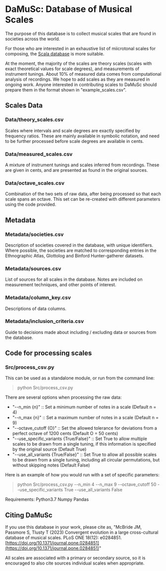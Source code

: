 # DaMuSc: Database of Musical Scales

The purpose of this database is to collect musical scales that are found in societies across the world.

For those who are interested in an exhaustive list of miicrotonal scales for composing, the [Scala database](https://www.huygens-fokker.org/scala/) is more suitable.

At the moment, the majority of the scales are theory scales (scales with exact theoretical values for scale degrees), and measurements of instrument tunings. About 10% of measured data comes from computational analysis of recordings. We hope to add scales as they are measured in ongoing work. Anyone interested in contributing scales to DaMuSc should prepare them in the format shown in "example_scales.csv".

## Scales Data

### Data/theory_scales.csv
Scales where intervals and scale degrees are exactly specified by frequency ratios. These are mainly available in symbolic notation, and need to be further processed before scale degrees are available in cents.

### Data/measured_scales.csv
A mixture of instrument tunings and scales inferred from recordings. These are given in cents, and are presented as found in the original sources.

### Data/octave_scales.csv
Combination of the two sets of raw data, after being processed so that each scale spans an octave. This  set can be re-created with different parameters using the code provided.

## Metadata

### Metadata/societies.csv
Description of societies covered in the database, with unique identifiers. Where possible, the societies are matched to corresponding entries in the Ethnographic Atlas, Glottolog and Binford Hunter-gatherer datasets.

### Metadata/sources.csv
List of sources for all scales in the database. Notes are included on measurement techniques, and other points of interest.

### Metadata/column_key.csv
Descriptions of data columns.

### Metadata/inclusion_criteria.csv
Guide to decisions made about including / excluding data or sources from the database.


## Code for processing scales

### Src/process_csv.py

This can be used as a standalone module, or run from the command line:
> python Src/process_csv.py

There are several options when processing the raw data:
- "--n_min {n}" :: Set a minimum number of notes in a scale (Default n = 4)
- "--n_max {n}" :: Set a maximum number of notes in a scale (Default n = 9)
- "--octave_cutoff {O}" :: Set the allowed tolerance for deviations from a perfect octave of 1200 cents (Default O = 50 cents)
- "--use_specific_variants {True/False}" :: Set True to allow multiple scales to be drawn from a single tuning, if this information is specified by the original source (Default True)
- "--use_all_variants {True/False}" :: Set True to allow all possible scales to be drawn from a single tuning, including all circular permutations, but without skipping notes (Default False)

Here is an example of how you would run with a set of specific parameters:
> python Src/process_csv.py --n_min 4 --n_max 9 --octave_cutoff 50 --use_specific_variants True --use_all_variants False


Requirements:
Python3.7
Numpy
Pandas

## Citing DaMuSc
If you use this database in your work, please cite as, "McBride JM, Passmore S, Tlusty T (2023) Convergent evolution in a large cross-cultural database of musical scales. PLoS ONE 18(12): e0284851. [https://doi.org/10.1371/journal.pone.0284851](https://doi.org/10.1371/journal.pone.0284851)"

All scales are associated with a primary or secondary source, so it is encouraged to also cite sources individual scales when appropriate.
